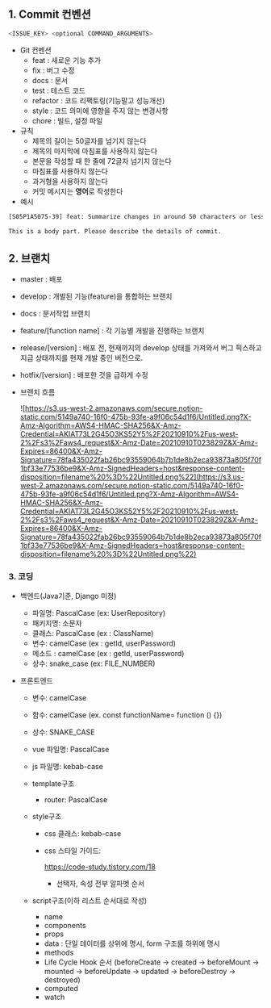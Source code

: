 ## 1. Commit 컨벤션

```bash
<ISSUE_KEY> <optional COMMAND_ARGUMENTS>
```

- Git 컨벤션
  - feat : 새로운 기능 추가
  - fix : 버그 수정
  - docs : 문서
  - test : 테스트 코드
  - refactor : 코드 리팩토링(기능말고 성능개선)
  - style : 코드 의미에 영향을 주지 않는 변경사항
  - chore : 빌드, 설정 파일
- 규칙
  - 제목의 길이는 50글자를 넘기지 않는다
  - 제목의 마지막에 마침표를 사용하지 않는다
  - 본문을 작성할 때 한 줄에 72글자 넘기지 않는다
  - 마침표를 사용하지 않는다
  - 과거형을 사용하지 않는다
  - 커밋 메시지는 **영어**로 작성한다
- 예시

```bash
[S05P1A5075-39] feat: Summarize changes in around 50 characters or less

This is a body part. Please describe the details of commit.
```

## 2. 브랜치

- master : 배포

- develop : 개발된 기능(feature)을 통합하는 브랜치

- docs : 문서작업 브랜치

- feature/[function name] : 각 기능별 개발을 진행하는 브랜치

- release/[version] : 배포 전, 현재까지의 develop 상태를 가져와서 버그 픽스하고 지금 상태까지를 현재 개발 중인 버전으로.

- hotfix/[version] : 배포한 것을 급하게 수정

- 브랜치 흐름

  ![https://s3.us-west-2.amazonaws.com/secure.notion-static.com/5149a740-16f0-475b-93fe-a9f06c54d1f6/Untitled.png?X-Amz-Algorithm=AWS4-HMAC-SHA256&X-Amz-Credential=AKIAT73L2G45O3KS52Y5%2F20210910%2Fus-west-2%2Fs3%2Faws4_request&X-Amz-Date=20210910T023829Z&X-Amz-Expires=86400&X-Amz-Signature=78fa435022fab26bc93559064b7b1de8b2eca93873a805f70f1bf33e77536be9&X-Amz-SignedHeaders=host&response-content-disposition=filename%20%3D%22Untitled.png%22](https://s3.us-west-2.amazonaws.com/secure.notion-static.com/5149a740-16f0-475b-93fe-a9f06c54d1f6/Untitled.png?X-Amz-Algorithm=AWS4-HMAC-SHA256&X-Amz-Credential=AKIAT73L2G45O3KS52Y5%2F20210910%2Fus-west-2%2Fs3%2Faws4_request&X-Amz-Date=20210910T023829Z&X-Amz-Expires=86400&X-Amz-Signature=78fa435022fab26bc93559064b7b1de8b2eca93873a805f70f1bf33e77536be9&X-Amz-SignedHeaders=host&response-content-disposition=filename%20%3D%22Untitled.png%22)

### 3. 코딩

- 백엔드(Java기준, Django 미정)

  - 파일명: PascalCase (ex: UserRepository)
  - 패키지명: 소문자
  - 클래스: PascalCase (ex : ClassName)
  - 변수: camelCase (ex : getId, userPassword)
  - 메소드 : camelCase (ex : getId, userPassword)
  - 상수: snake_case (ex: FILE_NUMBER)

- 프론트엔드

  - 변수: camelCase

  - 함수: camelCase (ex. const functionName= function () {})

  - 상수: SNAKE_CASE

  - vue 파일명: PascalCase

  - js 파일명: kebab-case

  - template구조

    - router: PascalCase

  - style구조

    - css 클래스: kebab-case

    - css 스타일 가이드: 

      

      https://code-study.tistory.com/18

      - 선택자, 속성 전부 알파벳 순서

  - script구조(이하 리스트 순서대로 작성)

    - name
    - components
    - props
    - data : 단일 데이터를 상위에 명시,  form 구조를 하위에 명시
    - methods
    - Life Cycle Hook 순서 (beforeCreate → created → beforeMount → mounted → beforeUpdate → updated → beforeDestroy → destroyed)
    - computed
    - watch